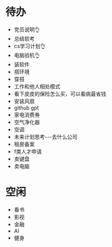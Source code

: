 

# 待办

+ 党员说明👌
+ 总结软考
+ cs学习计划👌
+ 电脑验机👌
+ 装软件
+ 搭环境
+ 穿搭
+ 工作和他人相处模式
+ 看下皮皮的保险怎么买，可以看病最省钱
+ 安装风扇
+ github gpt
+ 家电消费券
+ 空气净化器
+ 空调
+ 未来计划思考---去什么公司
+ 租房备案
+ f类人才申请
+ 卖键盘
+ 卖电脑

# 空闲

+ 看书
+ 影视 
+ 金融
+ AI
+ 健身

